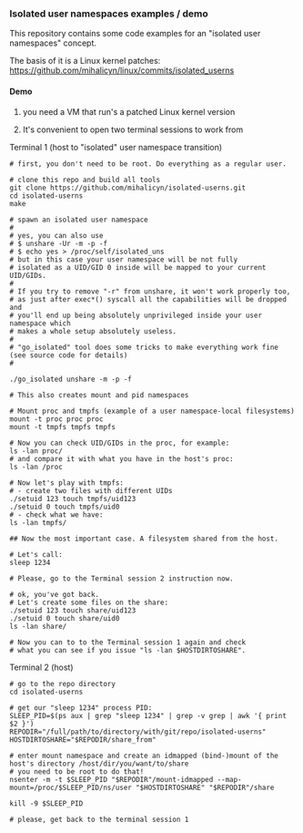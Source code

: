 ### Isolated user namespaces examples / demo

This repository contains some code examples for an "isolated user namespaces" concept.

The basis of it is a Linux kernel patches:
https://github.com/mihalicyn/linux/commits/isolated_userns

#### Demo

1. you need a VM that run's a patched Linux kernel version

2. It's convenient to open two terminal sessions to work from

Terminal 1 (host to "isolated" user namespace transition)
```
# first, you don't need to be root. Do everything as a regular user.

# clone this repo and build all tools
git clone https://github.com/mihalicyn/isolated-userns.git
cd isolated-userns
make

# spawn an isolated user namespace
#
# yes, you can also use
# $ unshare -Ur -m -p -f
# $ echo yes > /proc/self/isolated_uns
# but in this case your user namespace will be not fully
# isolated as a UID/GID 0 inside will be mapped to your current UID/GIDs.
#
# If you try to remove "-r" from unshare, it won't work properly too,
# as just after exec*() syscall all the capabilities will be dropped and
# you'll end up being absolutely unprivileged inside your user namespace which
# makes a whole setup absolutely useless.
#
# "go_isolated" tool does some tricks to make everything work fine (see source code for details)
#

./go_isolated unshare -m -p -f

# This also creates mount and pid namespaces

# Mount proc and tmpfs (example of a user namespace-local filesystems)
mount -t proc proc proc
mount -t tmpfs tmpfs tmpfs

# Now you can check UID/GIDs in the proc, for example:
ls -lan proc/
# and compare it with what you have in the host's proc:
ls -lan /proc

# Now let's play with tmpfs:
# - create two files with different UIDs
./setuid 123 touch tmpfs/uid123
./setuid 0 touch tmpfs/uid0
# - check what we have:
ls -lan tmpfs/

## Now the most important case. A filesystem shared from the host.

# Let's call:
sleep 1234

# Please, go to the Terminal session 2 instruction now.

# ok, you've got back.
# Let's create some files on the share:
./setuid 123 touch share/uid123
./setuid 0 touch share/uid0
ls -lan share/

# Now you can to to the Terminal session 1 again and check
# what you can see if you issue "ls -lan $HOSTDIRTOSHARE".

```

Terminal 2 (host)
```
# go to the repo directory
cd isolated-userns

# get our "sleep 1234" process PID:
SLEEP_PID=$(ps aux | grep "sleep 1234" | grep -v grep | awk '{ print $2 }')
REPODIR="/full/path/to/directory/with/git/repo/isolated-userns"
HOSTDIRTOSHARE="$REPODIR/share_from"

# enter mount namespace and create an idmapped (bind-)mount of the host's directory /host/dir/you/want/to/share
# you need to be root to do that!
nsenter -m -t $SLEEP_PID "$REPODIR"/mount-idmapped --map-mount=/proc/$SLEEP_PID/ns/user "$HOSTDIRTOSHARE" "$REPODIR"/share

kill -9 $SLEEP_PID

# please, get back to the terminal session 1
```